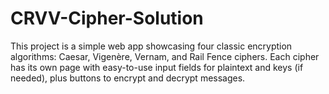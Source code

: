 # CRVV-Cipher-Solution
This project is a simple web app showcasing four classic encryption algorithms: Caesar, Vigenère, Vernam, and Rail Fence ciphers. Each cipher has its own page with easy-to-use input fields for plaintext and keys (if needed), plus buttons to encrypt and decrypt messages.
